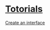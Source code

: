 # [Totorials](https://angular.dev/tutorials)

[Create an interface](https://angular.dev/tutorials/first-app/04-interfaces)
